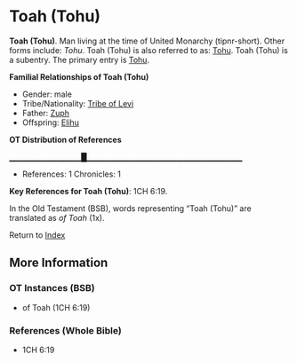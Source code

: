 # Toah (Tohu)
**Toah (Tohu)**. 
Man living at the time of United Monarchy (tipnr-short). 
Other forms include: 
*Tohu*. 
Toah (Tohu) is also referred to as: 
[Tohu](Tohu.md). 
Toah (Tohu) is a subentry. The primary entry is 
[Tohu](Tohu.md). 




**Familial Relationships of Toah (Tohu)**


* Gender: male
* Tribe/Nationality: [Tribe of Levi](../../../groups/md/acai/Levi.md)
* Father: [Zuph](Zuph.md)
* Offspring: [Elihu](Elihu.md)


**OT Distribution of References**

▁▁▁▁▁▁▁▁▁▁▁▁█▁▁▁▁▁▁▁▁▁▁▁▁▁▁▁▁▁▁▁▁▁▁▁▁▁▁
* References: 1 Chronicles: 1



**Key References for Toah (Tohu)**: 
1CH 6:19. 


In the Old Testament (BSB), words representing “Toah (Tohu)” are translated as 
*of Toah* (1x). 




Return to [Index](00-Index.md)

## More Information

### OT Instances (BSB)

* of Toah (1CH 6:19)



### References (Whole Bible)

* 1CH 6:19



